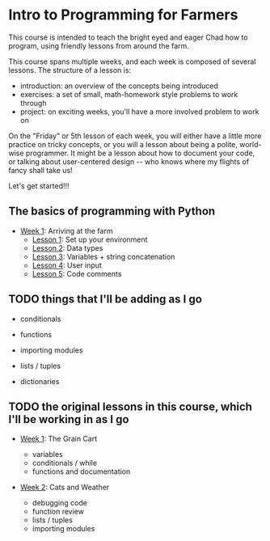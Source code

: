 # Intro to Programming for Farmers

This course is intended to teach the bright eyed and eager Chad how to program, using friendly lessons from around the farm.

This course spans multiple weeks, and each week is composed of several lessons.  The structure of a lesson is:

- introduction: an overview of the concepts being introduced
- exercises: a set of small, math-homework style problems to work through
- project: on exciting weeks, you'll have a more involved problem to work on

On the "Friday" or 5th lesson of each week, you will either have a little more practice on tricky concepts, or you will a lesson about being a polite, world-wise programmer. It might be a lesson about how to document your code, or talking about user-centered design -- who knows where my flights of fancy shall take us!


Let's get started!!!

## The basics of programming with Python

- [Week 1](1_the_farm/README.md): Arriving at the farm
  - [Lesson 1](1_the_farm/1_setup.md): Set up your environment
  - [Lesson 2](1_the_farm/2_data_types): Data types
  - [Lesson 3](1_the_farm/3_variables): Variables + string concatenation
  - [Lesson 4](1_the_farm/4_user_input): User input
  - [Lesson 5](1_the_farm/5_code_comments.md): Code comments

## TODO things that I'll be adding as I go

- conditionals
- functions
- importing modules

- lists / tuples
- dictionaries


## TODO the original lessons in this course, which I'll be working in as I go

- [Week 1](original_grain_cart/README.md): The Grain Cart
  - variables
  - conditionals / while
  - functions and documentation

- [Week 2](original_cat_weather/README.md): Cats and Weather
  - debugging code
  - function review
  - lists / tuples
  - importing modules
